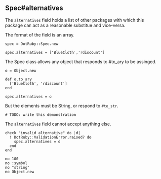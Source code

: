 ## Spec#alternatives

The `alternatives` field holds a list of other packages with which this
package can act as a reasonable substitue and vice-versa.

The format of the field is an array.

    spec = DotRuby::Spec.new

    spec.alternatives = ['BlueCloth','rdiscount']

The Spec class allows any object that responds to #to_ary to be
assinged.

    o = Object.new

    def o.to_ary
      ['BlueCloth', 'rdiscount']
    end

    spec.alternatives = o

But the elements must be String, or respond to `#to_str`.

    # TODO: write this demonstration

The `alternatives` field cannot accept anything else.

    check "invalid alternative" do |d|
      ! DotRuby::ValidationError.raised? do
        spec.alternatives = d
      end
    end

    no 100
    no :symbol
    no "string"
    no Object.new

